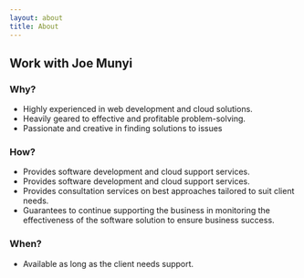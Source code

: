 ```yaml
---
layout: about
title: About
---
```

## Work with Joe Munyi

### Why?

  - Highly experienced in web development and cloud solutions.
  - Heavily geared to effective and profitable problem-solving. 
  - Passionate and creative in finding solutions to issues 


### How?
- Provides software development and cloud support services.
- Provides software development and cloud support services.
- Provides consultation services on best approaches tailored to suit client needs. 
- Guarantees to continue supporting the business in monitoring the effectiveness
  of the software solution to ensure business success. 

### When? 
- Available as long as the client needs support. 
